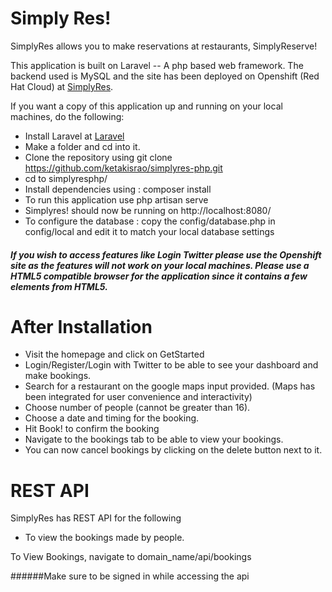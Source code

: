 Simply Res!
===========
SimplyRes allows you to make reservations at restaurants, SimplyReserve!


This application is built on Laravel -- A php based web framework. The backend used is MySQL and the site has been deployed on Openshift (Red Hat Cloud) at [SimplyRes](https://simplyresphp-ketakisrao.rhcloud.com "SimplyRes!").


If you want a copy of this application up and running on your local machines, do the following:

+ Install Laravel at [Laravel](http://laravel.com/docs/5.0 "Laravel 5 Docs")
+ Make a folder and cd into it.
+ Clone the repository using git clone https://github.com/ketakisrao/simplyres-php.git
+ cd to simplyresphp/
+ Install dependencies using : composer install
+ To run this application use php artisan serve
+ Simplyres! should now be running on http://localhost:8080/
+ To configure the database : copy the config/database.php in config/local and edit it to match your local database settings


##### If you wish to access features like Login Twitter please use the Openshift site as the features will not work on your local machines. Please use a HTML5 compatible browser for the application since it contains a few elements from HTML5.


After Installation
==================


+ Visit the homepage and click on GetStarted
+ Login/Register/Login with Twitter to be able to see your dashboard and make bookings.
+ Search for a restaurant on the google maps input provided. (Maps has been integrated for user convenience and interactivity)
+ Choose number of people (cannot be greater than 16).
+ Choose a date and timing for the booking.
+ Hit Book! to confirm the booking
+ Navigate to the bookings tab to be able to view your bookings.
+ You can now cancel bookings by clicking on the delete button next to it.


REST API
========

SimplyRes has REST API for the following
+ To view the bookings made by people.

To View Bookings, navigate to domain_name/api/bookings

######Make sure to be signed in while accessing the api
